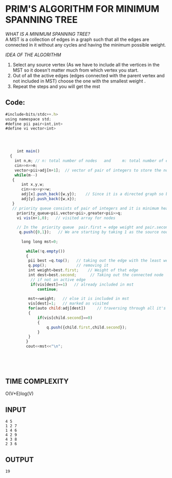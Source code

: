 # PRIM'S ALGORITHM FOR MINIMUM SPANNING TREE
  
  *WHAT IS A MINIMUM SPANNING TREE?* <br/>
  A MST is a collection of edges in a graph such that all the edges are connected in it
  without any cycles and having the minimum possible weight.
  
  
  *IDEA OF THE ALGORITHM* <br/>
  1. Select any source vertex (As we have to include all the vertices in the MST so it doesn't matter much from which vertex you start.
  2. Out of all the  active edges (edges connected with the parent vertex and not included in MST) choose the one with the smallest weight .
  3. Repeat the steps and you will get the mst 
  
  
  ## Code:
  ```js
  #include<bits/stdc++.h>
  using namespace std;
  #define pii pair<int,int>
  #define vi vector<int>
  
  
  
  
       int main()
    {     
      int n,m; // n: total number of nodes   and     m: total number of edges 
      cin>>n>>m;
      vector<pii>adj[n+1];  // vector of pair of integers to store the node and the edge weight
      while(m--)
     {
         int x,y,w;
         cin>>x>>y>>w;
         adj[x].push_back({w,y});    // Since it is a directed graph so both nodes adjacency list will include each other's weight
         adj[y].push_back({w,x});
     }
     // priority queue consists of pair of integers and it is minimum heap
       priority_queue<pii,vector<pii>,greater<pii>>q;    
       vi vis(n+1,0);   // visited array for nodes
       
       // In the  priority queue  pair.first = edge weight and pair.second = node
        q.push({0,1});   // We are starting by taking 1 as the source node and it's corresponding weight as 0
        
         long long mst=0;
         
           while(!q.empty())
           {
            pii best =q.top();   // taking out the edge with the least weight  
            q.pop();             // removing it
            int weight=best.first;    // Weight of that edge
            int dest=best.second;      // Taking out the connected node  
             // if not an active edge
             if(vis[dest]==1)   // already included in mst
                continue;
                
            mst+=weight;   // else it is included in mst
            vis[dest]=1;   // marked as visited
            for(auto child:adj[dest])     // traversing through all it's child nodes
            {
                if(vis[child.second]==0)      
                {
                    q.push({child.first,child.second});
                }
            }
           }
           cout<<mst<<"\n";
           
           
           
        
  ```
     
     
     
 ## TIME COMPLEXITY
 O(V+E)log(V)
     
 ## INPUT
 ```
 4 5
 1 2 7
 1 4 6
 4 2 9
 4 3 8
 2 3 6
```

## OUTPUT
```
19

```
 
   
   
   
   
     
     
     
     
     
     
     
     
     
     
     
     
  



  

